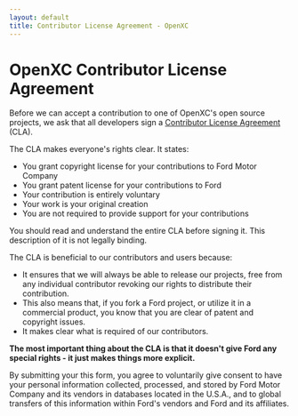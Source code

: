 ```yaml
---
layout: default
title: Contributor License Agreement - OpenXC
---
```


<div class="page-header">
    <h1>OpenXC Contributor License Agreement</h1>
</div>

Before we can accept a contribution to one of OpenXC's open source projects, we
ask that all developers sign a [Contributor License
Agreement](http://en.wikipedia.org/wiki/Contributor_License_Agreement) (CLA).

The CLA makes everyone's rights clear. It states:

* You grant copyright license for your contributions to Ford Motor Company
* You grant patent license for your contributions to Ford
* Your contribution is entirely voluntary
* Your work is your original creation
* You are not required to provide support for your contributions

You should read and understand the entire CLA before signing it. This
description of it is not legally binding.

The CLA is beneficial to our contributors and users because:

* It ensures that we will always be able to release our projects, free from any
    individual contributor revoking our rights to distribute their
    contribution.
* This also means that, if you fork a Ford project, or utilize it in a
    commercial product, you know that you are clear of patent and copyright
    issues.
* It makes clear what is required of our contributors.

**The most important thing about the CLA is that it doesn't give Ford any special
rights - it just makes things more explicit.**

<script type='text/javascript' language='JavaScript' src='https://secure.echosign.com/public/widget?f=52MC8WHX444N7F'></script>

By submitting your this form, you agree to voluntarily give consent to have your
personal information collected, processed, and stored by Ford Motor Company and
its vendors in databases located in the U.S.A., and to global transfers of this
information within Ford's vendors and Ford and its affiliates.
